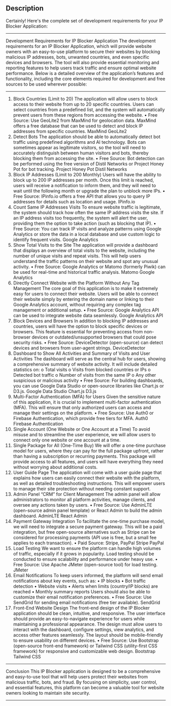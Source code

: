 ## Description

Certainly! Here's the complete set of development requirements for your IP Blocker Application:
________________________________________
Development Requirements for IP Blocker Application
The development requirements for an IP Blocker Application, which will provide website owners with an easy-to-use platform to secure their websites by blocking malicious IP addresses, bots, unwanted countries, and even specific devices and browsers. The tool will also provide essential monitoring and reporting features to help users track traffic and ensure optimal website performance.
Below is a detailed overview of the application’s features and functionality, including the core elements required for development and free sources to be used wherever possible:
________________________________________
1.	Block Countries (Limit to 20)
The application will allow users to block access to their website from up to 20 specific countries. Users can select countries from a predefined list, and the system will automatically prevent users from these regions from accessing the website.
• Free Source: Use GeoLite2 from MaxMind for geolocation data. MaxMind offers a free database that can be used to detect and block IP addresses from specific countries.
MaxMind GeoLite2
2.	Detect Bots
The application should be able to automatically detect bot traffic using predefined algorithms and AI technology. Bots can sometimes appear as legitimate visitors, so the tool will need to accurately distinguish between human visitors and bots, thereby blocking them from accessing the site.
• Free Source: Bot detection can be performed using the free version of Distil Networks or Project Honey Pot for bot tracking.
Project Honey Pot
Distil Networks
3.	Block IP Addresses (Limit to 200 Monthly)
Users will have the ability to block up to 200 IP addresses per month. Once this limit is reached, users will receive a notification to inform them, and they will need to wait until the following month or upgrade the plan to unblock more IPs.
• Free Source: IPinfo.io offers a free API that allows you to query IP addresses for details such as location and usage.
IPinfo.io
4.	Count Same IP Addresses Visits
To ensure website traffic is legitimate, the system should track how often the same IP address visits the site. If an IP address visits too frequently, the system will alert the user, providing them the option to take action (such as blocking that IP).
• Free Source: You can track IP visits and analyze patterns using Google Analytics or store the data in a local database and use custom logic to identify frequent visits.
Google Analytics
5.	Show Total Visits to the Site
The application will provide a dashboard that displays an overview of total visits to the website, including the number of unique visits and repeat visits. This will help users understand the traffic patterns on their website and spot any unusual activity.
• Free Source: Google Analytics or Matomo (formerly Piwik) can be used for real-time and historical traffic analysis.
Matomo
Google Analytics
6.	Directly Connect Website with the Platform Without Any Tag Management
The core goal of this application is to make it extremely easy for users to connect their website. Users will be able to connect their website simply by entering the domain name or linking to their Google Analytics account, without requiring any complex tag management or additional setup.
• Free Source: Google Analytics API can be used to integrate website data seamlessly.
Google Analytics API
7.	Block Devices and Browsers
In addition to blocking IP addresses and countries, users will have the option to block specific devices or browsers. This feature is essential for preventing access from non-browser devices or outdated/unsupported browsers that could pose security risks.
• Free Source: DeviceDetector (open-source) can detect devices and browsers from user-agent strings.
DeviceDetector
8.	Dashboard to Show All Activities and Summary of Visits and User Activities
The dashboard will serve as the central hub for users, showing a comprehensive summary of website activity. It will include detailed statistics on:
o	Total visits
o	Visits from blocked countries or IPs
o	Detected bot traffic
o	Number of visits from the same IP
o	Any other suspicious or malicious activity
• Free Source: For building dashboards, you can use Google Data Studio or open-source libraries like Chart.js or D3.js.
Google Data Studio
Chart.js
D3.js
9.	Multi-Factor Authentication (MFA) for Users
Given the sensitive nature of this application, it is crucial to implement multi-factor authentication (MFA). This will ensure that only authorized users can access and manage their settings on the platform.
• Free Source: Use Auth0 or Firebase Authentication, which provide free tiers for MFA.
Auth0
Firebase Authentication
10.	Single Account (One Website or One Account at a Time)
To avoid misuse and to streamline the user experience, we will allow users to connect only one website or one account at a time.
11.	Single Package for All (One-Time Buy)
We will offer a one-time purchase model for users, where they can pay for the full package upfront, rather than having a subscription or recurring payments. This package will provide access to all features, and users will have everything they need without worrying about additional costs.
12.	User Guide Page
The application will come with a user guide page that explains how users can easily connect their website with the platform, as well as detailed troubleshooting instructions. This will empower users to manage their site protection without needing constant support.
13.	Admin Panel “CRM” for Client Management
The admin panel will allow administrators to monitor all platform activities, manage clients, and oversee any actions taken by users.
• Free Source: Use AdminLTE (open-source admin panel template) or React Admin to build the admin dashboard.
AdminLTE
React Admin
14.	Payment Gateway Integration
To facilitate the one-time purchase model, we will need to integrate a secure payment gateway. This will be a paid integration, but free open-source alternatives such as Stripe can be considered for processing payments (API use is free, but a small fee applies to each transaction).
• Paid Source: Stripe, PayPal
Stripe
PayPal
15.	Load Testing
We want to ensure the platform can handle high volumes of traffic, especially if it grows in popularity. Load testing should be conducted to ensure scalability and performance under heavy use.
• Free Source: Use Apache JMeter (open-source tool) for load testing.
JMeter
16.	Email Notifications
To keep users informed, the platform will send email notifications about key events, such as:
•	IP blocks
•	Bot traffic detection
•	Website visits
•	Alerts when limits (country/IP blocks) are reached
•	Monthly summary reports
Users should also be able to customize their email notification preferences.
• Free Source: Use SendGrid for sending email notifications (free tier available).
SendGrid
17.	Front-End Website Design
The front-end design of the IP Blocker application should be clean, intuitive, and responsive. The user interface should provide an easy-to-navigate experience for users while maintaining a professional appearance. The design must allow users to interact with the dashboard, configure settings, view analytics, and access other features seamlessly. The layout should be mobile-friendly to ensure usability on different devices.
• Free Source: Use Bootstrap (open-source front-end framework) or Tailwind CSS (utility-first CSS framework) for responsive and customizable web design.
Bootstrap
Tailwind CSS
________________________________________
Conclusion
This IP Blocker application is designed to be a comprehensive and easy-to-use tool that will help users protect their websites from malicious traffic, bots, and fraud. By focusing on simplicity, user control, and essential features, this platform can become a valuable tool for website owners looking to maintain site security.
________________________________________
